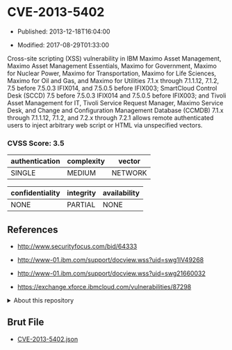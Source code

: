 # CVE-2013-5402

- Published: 2013-12-18T16:04:00

- Modified: 2017-08-29T01:33:00

Cross-site scripting (XSS) vulnerability in IBM Maximo Asset Management, Maximo Asset Management Essentials, Maximo for Government, Maximo for Nuclear Power, Maximo for Transportation, Maximo for Life Sciences, Maximo for Oil and Gas, and Maximo for Utilities 7.1.x through 7.1.1.12, 7.1.2, 7.5 before 7.5.0.3 IFIX014, and 7.5.0.5 before IFIX003; SmartCloud Control Desk (SCCD) 7.5 before 7.5.0.3 IFIX014 and 7.5.0.5 before IFIX003; and Tivoli Asset Management for IT, Tivoli Service Request Manager, Maximo Service Desk, and Change and Configuration Management Database (CCMDB) 7.1.x through 7.1.1.12, 7.1.2, and 7.2.x through 7.2.1 allows remote authenticated users to inject arbitrary web script or HTML via unspecified vectors.

### CVSS Score: **3.5**

| authentication | complexity | vector |
| --- | --- | --- |
| SINGLE | MEDIUM | NETWORK |

| confidentiality | integrity | availability |
| --- | --- | --- |
| NONE | PARTIAL | NONE |

## References

* http://www.securityfocus.com/bid/64333

* http://www-01.ibm.com/support/docview.wss?uid=swg1IV49268

* http://www-01.ibm.com/support/docview.wss?uid=swg21660032

* https://exchange.xforce.ibmcloud.com/vulnerabilities/87298

<details>
<summary>About this repository</summary> 

  This repository is part of the project [Live Hack CVE](https://github.com/Live-Hack-CVE). Main website can be found [www.live-hack.org](https://www.live-hack.org) 
  
  Made by [Sn0wAlice](https://github.com/Sn0wAlice) for the people that care about security and need to have a feed of the latest CVEs. Hope you enjoy it, don't forget to star the repo and follow me on [Twitter](https://twitter.com/Sn0wAlice) and [Github](https://github.com/Sn0wAlice). And that is my [personnal website](https://www.alice-snow.me/)

  - [Home Page](https://github.com/Live-Hack-CVE)
  - [Framework](https://github.com/Live-Hack-CVE/cve-framework)
  - [CVE database](https://github.com/Live-Hack-CVE/full_database)
  - [Changelog](https://github.com/Live-Hack-CVE/Changelog)
</details>

## Brut File

* [CVE-2013-5402.json](https://raw.githubusercontent.com/Live-Hack-CVE/full_database/main/cves/2013/CVE-2013-5402.json)

